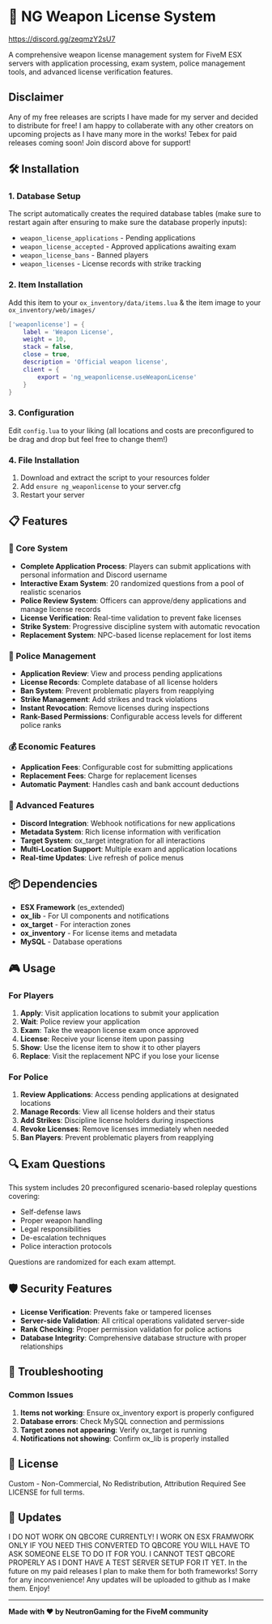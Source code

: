 # 🔫 NG Weapon License System #

https://discord.gg/zeqmzY2sU7

A comprehensive weapon license management system for FiveM ESX servers with application processing,
exam system, police management tools, and advanced license verification features.

## Disclaimer
Any of my free releases are scripts I have made for my server and decided to distribute for free! I am happy to collaberate with any other creators on upcoming projects as I have many more in the works! Tebex for paid releases coming soon! Join discord above for support!

## 🛠️ Installation

### 1. Database Setup
The script automatically creates the required database tables (make sure to restart again after ensuring to make sure the database properly inputs):
- `weapon_license_applications` - Pending applications
- `weapon_license_accepted` - Approved applications awaiting exam
- `weapon_license_bans` - Banned players
- `weapon_licenses` - License records with strike tracking

### 2. Item Installation
Add this item to your `ox_inventory/data/items.lua` & the item image to your `ox_inventory/web/images/`

```lua
['weaponlicense'] = {
    label = 'Weapon License',
    weight = 10,
    stack = false,
    close = true,
    description = 'Official weapon license',
    client = {
        export = 'ng_weaponlicense.useWeaponLicense'
    }
}
```

### 3. Configuration
Edit `config.lua` to your liking (all locations and costs are preconfigured to be drag and drop but feel free to change them!)

### 4. File Installation
1. Download and extract the script to your resources folder
2. Add `ensure ng_weaponlicense` to your server.cfg
3. Restart your server




## 📋 Features

### 🎯 Core System
- **Complete Application Process**: Players can submit applications with personal information and Discord username
- **Interactive Exam System**: 20 randomized questions from a pool of realistic scenarios
- **Police Review System**: Officers can approve/deny applications and manage license records
- **License Verification**: Real-time validation to prevent fake licenses
- **Strike System**: Progressive discipline system with automatic revocation
- **Replacement System**: NPC-based license replacement for lost items

### 👮 Police Management
- **Application Review**: View and process pending applications
- **License Records**: Complete database of all license holders
- **Ban System**: Prevent problematic players from reapplying
- **Strike Management**: Add strikes and track violations
- **Instant Revocation**: Remove licenses during inspections
- **Rank-Based Permissions**: Configurable access levels for different police ranks

### 💰 Economic Features
- **Application Fees**: Configurable cost for submitting applications
- **Replacement Fees**: Charge for replacement licenses
- **Automatic Payment**: Handles cash and bank account deductions

### 🔧 Advanced Features
- **Discord Integration**: Webhook notifications for new applications
- **Metadata System**: Rich license information with verification
- **Target System**: ox_target integration for all interactions
- **Multi-Location Support**: Multiple exam and application locations
- **Real-time Updates**: Live refresh of police menus

## 📦 Dependencies

- **ESX Framework** (es_extended)
- **ox_lib** - For UI components and notifications
- **ox_target** - For interaction zones
- **ox_inventory** - For license items and metadata
- **MySQL** - Database operations


## 🎮 Usage

### For Players
1. **Apply**: Visit application locations to submit your application
2. **Wait**: Police review your application
3. **Exam**: Take the weapon license exam once approved
4. **License**: Receive your license item upon passing
5. **Show**: Use the license item to show it to other players
6. **Replace**: Visit the replacement NPC if you lose your license

### For Police
1. **Review Applications**: Access pending applications at designated locations
2. **Manage Records**: View all license holders and their status
3. **Add Strikes**: Discipline license holders during inspections
4. **Revoke Licenses**: Remove licenses immediately when needed
5. **Ban Players**: Prevent problematic players from reapplying

## 🔍 Exam Questions

This system includes 20 preconfigured scenario-based roleplay questions covering:
- Self-defense laws
- Proper weapon handling
- Legal responsibilities
- De-escalation techniques
- Police interaction protocols

Questions are randomized for each exam attempt.

## 🛡️ Security Features

- **License Verification**: Prevents fake or tampered licenses
- **Server-side Validation**: All critical operations validated server-side
- **Rank Checking**: Proper permission validation for police actions
- **Database Integrity**: Comprehensive database structure with proper relationships

## 🐛 Troubleshooting

### Common Issues
1. **Items not working**: Ensure ox_inventory export is properly configured
2. **Database errors**: Check MySQL connection and permissions
3. **Target zones not appearing**: Verify ox_target is running
4. **Notifications not showing**: Confirm ox_lib is properly installed

## 📝 License

Custom - Non-Commercial, No Redistribution, Attribution Required
See LICENSE for full terms.

## 🔄 Updates

I DO NOT WORK ON QBCORE CURRENTLY! I WORK ON ESX FRAMWORK ONLY IF YOU NEED THIS CONVERTED TO QBCORE YOU WILL HAVE TO ASK SOMEONE ELSE TO DO IT FOR YOU. I CANNOT TEST QBCORE PROPERLY AS I DONT HAVE A TEST SERVER SETUP FOR IT YET. In the future on my paid releases I plan to make them for both frameworks! Sorry for any inconvenience!
Any updates will be uploaded to github as I make them. Enjoy!

---

**Made with ❤️ by NeutronGaming for the FiveM community**
